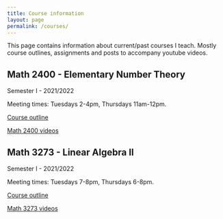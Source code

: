 ```yaml
---
title: Course information
layout: page
permalink: /courses/
---
```

This page contains information about current/past courses I teach. Mostly course outlines, assignments and posts to accompany youtube videos.

## Math 2400 - Elementary Number Theory ##

Semester I - 2021/2022

Meeting times: Tuesdays 2-4pm, Thursdays 11am-12pm.

[Course outline](/courses/math-2400/math-2400-course-outline)

[Math 2400 videos](/courses/math-2400/Math-2400-videos)

## Math 3273 - Linear Algebra II

Semester I - 2021/2022

Meeting times: Tuesdays 7-8pm, Thursdays 6-8pm.

[Course outline](/courses/math-3237/math-3273-course-outline)

[Math 3273 videos](/courses/math-3273/Math-3273-videos)
